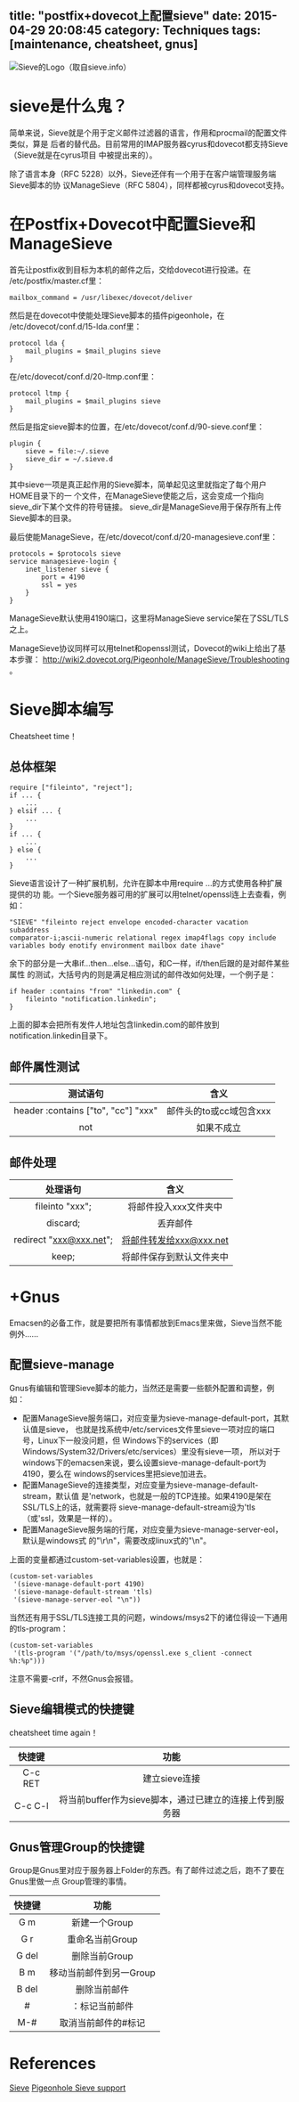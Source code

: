 title: "postfix+dovecot上配置sieve"
date: 2015-04-29 20:08:45
category: Techniques
tags: [maintenance, cheatsheet, gnus]
---

![Sieve的Logo（取自sieve.info）](logo.png)

# sieve是什么鬼？

简单来说，Sieve就是个用于定义邮件过滤器的语言，作用和procmail的配置文件类似，算是
后者的替代品。目前常用的IMAP服务器cyrus和dovecot都支持Sieve（Sieve就是在cyrus项目
中被提出来的）。

除了语言本身（RFC 5228）以外，Sieve还伴有一个用于在客户端管理服务端Sieve脚本的协
议ManageSieve（RFC 5804），同样都被cyrus和dovecot支持。

# 在Postfix+Dovecot中配置Sieve和ManageSieve

首先让postfix收到目标为本机的邮件之后，交给dovecot进行投递。在
/etc/postfix/master.cf里：

    mailbox_command = /usr/libexec/dovecot/deliver

然后是在dovecot中使能处理Sieve脚本的插件pigeonhole，在
/etc/dovecot/conf.d/15-lda.conf里：

    protocol lda {
        mail_plugins = $mail_plugins sieve
	}

在/etc/dovecot/conf.d/20-ltmp.conf里：

    protocol ltmp {
        mail_plugins = $mail_plugins sieve
	}

然后是指定sieve脚本的位置，在/etc/dovecot/conf.d/90-sieve.conf里：

    plugin {
	    sieve = file:~/.sieve
		sieve_dir = ~/.sieve.d
	}

其中sieve一项是真正起作用的Sieve脚本，简单起见这里就指定了每个用户HOME目录下的一
个文件，在ManageSieve使能之后，这会变成一个指向sieve_dir下某个文件的符号链接。
sieve_dir是ManageSieve用于保存所有上传Sieve脚本的目录。

最后使能ManageSieve，在/etc/dovecot/conf.d/20-managesieve.conf里：

    protocols = $protocols sieve
	service managesieve-login {
	    inet_listener sieve {
		    port = 4190
			ssl = yes
		}
	}

ManageSieve默认使用4190端口，这里将ManageSieve service架在了SSL/TLS之上。

ManageSieve协议同样可以用telnet和openssl测试，Dovecot的wiki上给出了基本步骤：
http://wiki2.dovecot.org/Pigeonhole/ManageSieve/Troubleshooting 。

# Sieve脚本编写

Cheatsheet time！

## 总体框架

    require ["fileinto", "reject"];
	if ... {
	    ...
	} elsif ... {
	    ...
	}
	if ... {
	    ...
	} else {
	    ...
	}

Sieve语言设计了一种扩展机制，允许在脚本中用require ...的方式使用各种扩展提供的功
能。一个Sieve服务器可用的扩展可以用telnet/openssl连上去查看，例如：

    "SIEVE" "fileinto reject envelope encoded-character vacation subaddress
    comparator-i;ascii-numeric relational regex imap4flags copy include
    variables body enotify environment mailbox date ihave"

余下的部分是一大串if...then...else...语句，和C一样，if/then后跟的是对邮件某些属性
的测试，大括号内的则是满足相应测试的邮件改如何处理，一个例子是：

    if header :contains "from" "linkedin.com" {
        fileinto "notification.linkedin";
	}

上面的脚本会把所有发件人地址包含linkedin.com的邮件放到notification.linkedin目录下。

## 邮件属性测试

| 测试语句           | 含义              |
|:------------------:|:-----------------:|
| header :contains ["to", "cc"] "xxx" | 邮件头的to或cc域包含xxx |
| not <test> | 如果<test>不成立 |

## 邮件处理

| 处理语句           | 含义              |
|:------------------:|:-----------------:|
| fileinto "xxx"; | 将邮件投入xxx文件夹中 |
| discard; | 丢弃邮件 |
| redirect "xxx@xxx.net"; | 将邮件转发给xxx@xxx.net |
| keep; | 将邮件保存到默认文件夹中 |

# +Gnus

Emacsen的必备工作，就是要把所有事情都放到Emacs里来做，Sieve当然不能例外……

## 配置sieve-manage

Gnus有编辑和管理Sieve脚本的能力，当然还是需要一些额外配置和调整，例如：

* 配置ManageSieve服务端口，对应变量为sieve-manage-default-port，其默认值是sieve，
  也就是找系统中/etc/services文件里sieve一项对应的端口号，Linux下一般没问题，但
  Windows下的services（即Windows/System32/Drivers/etc/services）里没有sieve一项，
  所以对于windows下的emacsen来说，要么设置sieve-manage-default-port为4190，要么在
  windows的services里把sieve加进去。
* 配置ManageSieve的连接类型，对应变量为sieve-manage-default-stream，默认值
  是'network，也就是一般的TCP连接。如果4190是架在SSL/TLS上的话，就需要将
  sieve-manage-default-stream设为'tls（或'ssl，效果是一样的）。
* 配置ManageSieve服务端的行尾，对应变量为sieve-manage-server-eol，默认是windows式
  的"\r\n"，需要改成linux式的"\n"。

上面的变量都通过custom-set-variables设置，也就是：

    (custom-set-variables
     '(sieve-manage-default-port 4190)
     '(sieve-manage-default-stream 'tls)
     '(sieve-manage-server-eol "\n"))

当然还有用于SSL/TLS连接工具的问题，windows/msys2下的诸位得设一下通用的tls-program：

    (custom-set-variables
     '(tls-program '("/path/to/msys/openssl.exe s_client -connect %h:%p")))

注意不需要-crlf，不然Gnus会报错。

## Sieve编辑模式的快捷键

cheatsheet time again！

|快捷键               |功能           |
|:-------------------:|:-------------:|
| C-c RET | 建立sieve连接 |
| C-c C-l | 将当前buffer作为sieve脚本，通过已建立的连接上传到服务器 |

## Gnus管理Group的快捷键

Group是Gnus里对应于服务器上Folder的东西。有了邮件过滤之后，跑不了要在Gnus里做一点
Group管理的事情。

|快捷键               |功能           |
|:-------------------:|:-------------:|
|G m|新建一个Group|
|G r| 重命名当前Group|
|G del| 删除当前Group |
|B m | 移动当前邮件到另一Group |
|B del|删除当前邮件|
|\#|：标记当前邮件|
|M-\#|取消当前邮件的\#标记|

# References

[Sieve](http://sieve.info/)
[Pigeonhole Sieve support](http://wiki2.dovecot.org/Pigeonhole)
